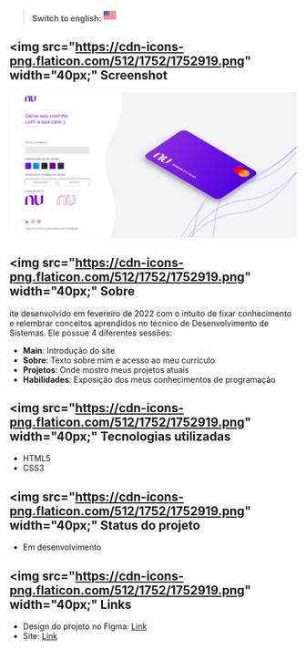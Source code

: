 > #### Switch to english: <kbd>[<img title="English" alt="English" src="flags/united-states.png" width="22">](README-EN.md)</kbd>

## <img src="https://cdn-icons-png.flaticon.com/512/1752/1752919.png" width="40px;" Screenshot
[![Screenshot](https://github.com/carlosdancr/cartao-personalizado/blob/main/img/screencapture-127-0-0-1-5500-2022-02-08-13_34_45.png?raw=true "Screenshot")](https://github.com/carlosdancr/cartao-personalizado/blob/main/img/screencapture-127-0-0-1-5500-2022-02-08-13_34_45.png?raw=true "Screenshot")

## <img src="https://cdn-icons-png.flaticon.com/512/1752/1752919.png" width="40px;" Sobre
ite desenvolvido em fevereiro de 2022 com o intuíto de fixar conhecimento e relembrar conceitos aprendidos no técnico de Desenvolvimento de Sistemas. Ele possue 4 diferentes sessões:
  - <strong>Main</strong>: Introdução do site
  - <strong>Sobre</strong>: Texto sobre mim e acesso ao meu currículo
  - <strong>Projetos</strong>: Onde mostro meus projetos atuais
  - <strong>Habilidades</strong>: Exposição dos meus conhecimentos de programação

## <img src="https://cdn-icons-png.flaticon.com/512/1752/1752919.png" width="40px;" Tecnologias utilizadas
- HTML5
- CSS3

## <img src="https://cdn-icons-png.flaticon.com/512/1752/1752919.png" width="40px;" Status do projeto
- Em desenvolvimento

## <img src="https://cdn-icons-png.flaticon.com/512/1752/1752919.png" width="40px;" Links 
- Design do projeto no Figma: [Link](https://www.figma.com/file/sqvwx6urSswtoLoJ4CyIXk/Portf%C3%B3lio-2022?node-id=1%3A2 "Link")
- Site: [Link](https://lauraferrari.netlify.app/ "Link")

